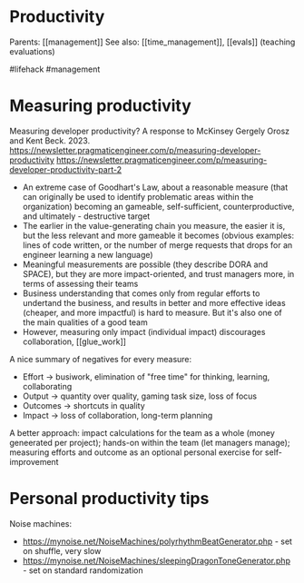 # Productivity

Parents: [[management]]
See also: [[time_management]], [[evals]] (teaching evaluations)

#lifehack #management



# Measuring productivity

Measuring developer productivity? A response to McKinsey
Gergely Orosz and Kent Beck. 2023.
https://newsletter.pragmaticengineer.com/p/measuring-developer-productivity
https://newsletter.pragmaticengineer.com/p/measuring-developer-productivity-part-2
* An extreme case of Goodhart's Law, about a reasonable measure (that can originally be used to identify problematic areas within the organization) becoming an gameable, self-sufficient, counterproductive, and ultimately - destructive target
* The earlier in the value-generating chain you measure, the easier it is, but the less relevant and more gameable it becomes (obvious examples: lines of code written, or the number of merge requests that drops for an engineer learning a new language)
* Meaningful measurements are possible (they describe DORA and SPACE), but they are more impact-oriented, and trust managers more, in terms of assessing their teams
* Business understanding that comes only from regular efforts to undertand the business, and results in better and more effective ideas (cheaper, and more impactful) is hard to measure. But it's also one of the main qualities of a good team
* However, measuring only impact (individual impact) discourages collaboration, [[glue_work]]

A nice summary of negatives for every measure:
* Effort -> busiwork, elimination of "free time" for thinking, learning, collaborating
* Output -> quantity over quality, gaming task size, loss of focus
* Outcomes -> shortcuts in quality
* Impact -> loss of collaboration, long-term planning

A better approach: impact calculations for the team as a whole (money geneerated per project); hands-on within the team (let managers manage); measuring efforts and outcome as an optional personal exercise for self-improvement

# Personal productivity tips

Noise machines:
* https://mynoise.net/NoiseMachines/polyrhythmBeatGenerator.php - set on shuffle, very slow
* https://mynoise.net/NoiseMachines/sleepingDragonToneGenerator.php - set on standard randomization